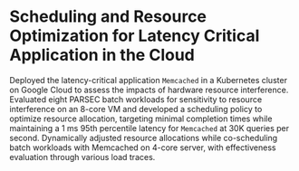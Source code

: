 # Scheduling and Resource Optimization for Latency Critical Application in the Cloud
Deployed the latency-critical application `Memcached` in a Kubernetes cluster on Google Cloud to assess the impacts of hardware resource interference. Evaluated eight PARSEC batch workloads for sensitivity to resource interference on an 8-core VM and developed a scheduling policy to optimize resource allocation, targeting minimal completion times while maintaining a 1 ms 95th percentile latency for `Memcached` at 30K queries per second. Dynamically adjusted resource allocations while co-scheduling batch workloads with Memcached on 4-core server, with effectiveness evaluation through various load traces.

